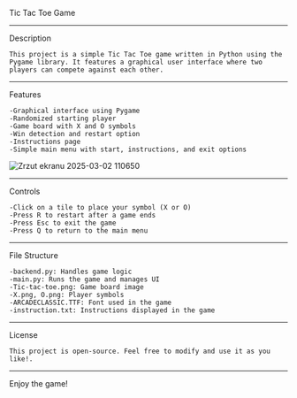 Tic Tac Toe Game

------------------------------------------------------

Description

    This project is a simple Tic Tac Toe game written in Python using the Pygame library. It features a graphical user interface where two players can compete against each other.

------------------------------------------------------

Features

    -Graphical interface using Pygame
    -Randomized starting player
    -Game board with X and O symbols
    -Win detection and restart option
    -Instructions page
    -Simple main menu with start, instructions, and exit options
![Zrzut ekranu 2025-03-02 110650](https://github.com/user-attachments/assets/583ae1d5-5f59-454a-ba9b-bb5d151aba54)

------------------------------------------------------

Controls

    -Click on a tile to place your symbol (X or O)
    -Press R to restart after a game ends
    -Press Esc to exit the game
    -Press Q to return to the main menu

------------------------------------------------------

File Structure

    -backend.py: Handles game logic
    -main.py: Runs the game and manages UI
    -Tic-tac-toe.png: Game board image
    -X.png, O.png: Player symbols
    -ARCADECLASSIC.TTF: Font used in the game
    -instruction.txt: Instructions displayed in the game

------------------------------------------------------

License

    This project is open-source. Feel free to modify and use it as you like!.

------------------------------------------------------

Enjoy the game!
